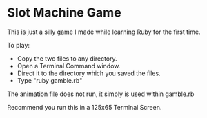 # Slot Machine Game
This is just a silly game I made while learning Ruby for the first time.

To play:
- Copy the two files to any directory.
- Open a Terminal Command window.
- Direct it to the directory which you saved the files.
- Type "ruby gamble.rb"

The animation file does not run, it simply is used within gamble.rb

Recommend you run this in a 125x65 Terminal Screen.
